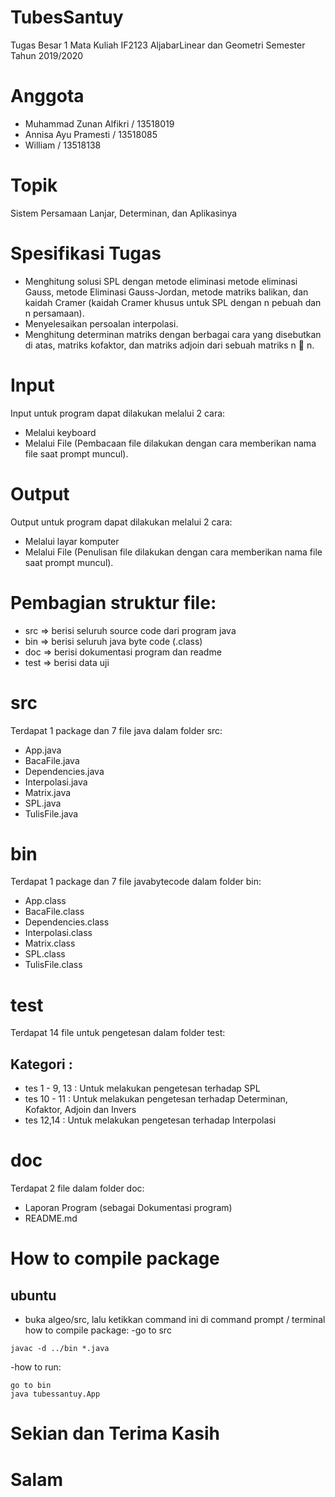 # TubesSantuy
Tugas Besar 1 Mata Kuliah IF2123 AljabarLinear dan Geometri
Semester Tahun 2019/2020

# Anggota
- Muhammad Zunan Alfikri / 13518019
- Annisa Ayu Pramesti / 13518085
- William / 13518138

# Topik
Sistem Persamaan Lanjar, Determinan, dan Aplikasinya 

# Spesifikasi Tugas
- Menghitung solusi SPL dengan metode eliminasi metode eliminasi Gauss,
metode Eliminasi Gauss-Jordan, metode matriks balikan, dan kaidah Cramer
(kaidah Cramer khusus untuk SPL dengan n pebuah dan n persamaan). 
- Menyelesaikan persoalan interpolasi.
- Menghitung determinan matriks dengan berbagai cara yang disebutkan di atas,
matriks kofaktor, dan matriks adjoin dari sebuah matriks n  n. 

# Input 
Input untuk program dapat dilakukan melalui 2 cara:
- Melalui keyboard
- Melalui File (Pembacaan file dilakukan dengan cara memberikan nama file saat prompt muncul).

# Output
Output untuk program dapat dilakukan melalui 2 cara:
- Melalui layar komputer
- Melalui File (Penulisan file dilakukan dengan cara memberikan nama file saat prompt muncul).

# Pembagian struktur file:
- src => berisi seluruh source code dari program java
- bin => berisi seluruh  java byte code (.class)
- doc => berisi dokumentasi program dan readme
- test => berisi data uji

# src
Terdapat 1 package dan 7 file java dalam folder src:
- App.java
- BacaFile.java
- Dependencies.java
- Interpolasi.java
- Matrix.java
- SPL.java
- TulisFile.java

# bin
Terdapat 1 package dan 7 file javabytecode dalam folder bin:
- App.class
- BacaFile.class
- Dependencies.class
- Interpolasi.class
- Matrix.class
- SPL.class
- TulisFile.class

# test
Terdapat 14 file untuk pengetesan dalam folder test:
## Kategori :
- tes 1 - 9, 13 : Untuk melakukan pengetesan terhadap SPL
- tes 10 - 11 : Untuk melakukan pengetesan terhadap Determinan, Kofaktor, Adjoin dan Invers
- tes 12,14 : Untuk melakukan pengetesan terhadap Interpolasi 

# doc
Terdapat 2 file dalam folder doc:
- Laporan Program (sebagai Dokumentasi program)
- README.md

# How to compile package
## ubuntu
- buka algeo/src, lalu ketikkan command ini di command prompt / terminal
how to compile package:
-go to src
```
javac -d ../bin *.java
```
-how to run:
```
go to bin
java tubessantuy.App
```
# Sekian dan Terima Kasih
# Salam
